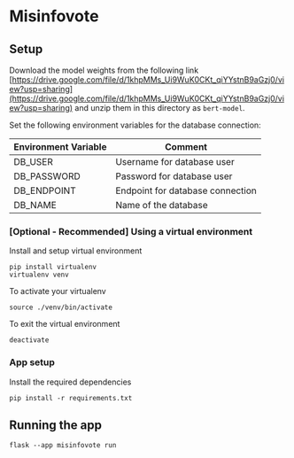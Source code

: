 # Misinfovote

## Setup

Download the model weights from the following link [https://drive.google.com/file/d/1khpMMs_Ui9WuK0CKt_qiYYstnB9aGzj0/view?usp=sharing](https://drive.google.com/file/d/1khpMMs_Ui9WuK0CKt_qiYYstnB9aGzj0/view?usp=sharing) and unzip them in this directory as `bert-model`.

Set the following environment variables for the database connection:

| Environment Variable | Comment |
| - | - |
| DB_USER | Username for database user |
| DB_PASSWORD | Password for database user |
| DB_ENDPOINT | Endpoint for database connection |
| DB_NAME | Name of the database |

### [Optional - Recommended] Using a virtual environment

Install and setup virtual environment

```
pip install virtualenv
virtualenv venv
```

To activate your virtualenv

```
source ./venv/bin/activate
```

To exit the virtual environment

```
deactivate
```

### App setup

Install the required dependencies

```
pip install -r requirements.txt
```

## Running the app

```
flask --app misinfovote run
```
